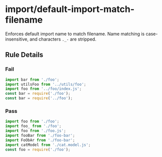 # import/default-import-match-filename

Enforces default import name to match filename. Name matching is case-insensitive, and characters `._-` are stripped.

## Rule Details

### Fail

```js
import bar from './foo';
import utilsFoo from '../utils/foo';
import foo from '../foo/index.js';
const bar = require('./foo');
const bar = require('../foo');
```

### Pass

```js
import foo from './foo';
import foo_ from './foo';
import foo from './foo.js';
import fooBar from './foo-bar';
import FoObAr from './foo-bar';
import catModel from './cat.model.js';
const foo = require('./foo');
```
